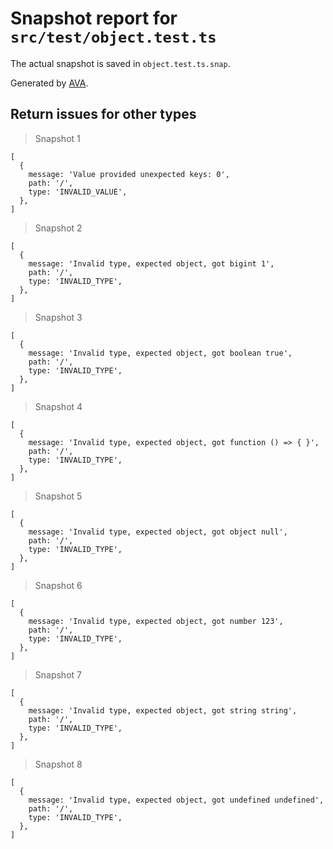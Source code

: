 # Snapshot report for `src/test/object.test.ts`

The actual snapshot is saved in `object.test.ts.snap`.

Generated by [AVA](https://avajs.dev).

## Return issues for other types

> Snapshot 1

    [
      {
        message: 'Value provided unexpected keys: 0',
        path: '/',
        type: 'INVALID_VALUE',
      },
    ]

> Snapshot 2

    [
      {
        message: 'Invalid type, expected object, got bigint 1',
        path: '/',
        type: 'INVALID_TYPE',
      },
    ]

> Snapshot 3

    [
      {
        message: 'Invalid type, expected object, got boolean true',
        path: '/',
        type: 'INVALID_TYPE',
      },
    ]

> Snapshot 4

    [
      {
        message: 'Invalid type, expected object, got function () => { }',
        path: '/',
        type: 'INVALID_TYPE',
      },
    ]

> Snapshot 5

    [
      {
        message: 'Invalid type, expected object, got object null',
        path: '/',
        type: 'INVALID_TYPE',
      },
    ]

> Snapshot 6

    [
      {
        message: 'Invalid type, expected object, got number 123',
        path: '/',
        type: 'INVALID_TYPE',
      },
    ]

> Snapshot 7

    [
      {
        message: 'Invalid type, expected object, got string string',
        path: '/',
        type: 'INVALID_TYPE',
      },
    ]

> Snapshot 8

    [
      {
        message: 'Invalid type, expected object, got undefined undefined',
        path: '/',
        type: 'INVALID_TYPE',
      },
    ]
